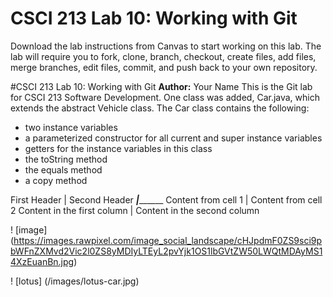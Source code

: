 # CSCI 213 Lab 10: Working with Git
Download the lab instructions from Canvas to start working on this lab. The lab will require you to fork, clone, branch, checkout, create files, add files, merge branches, edit files, commit, and push back to your own repository.

#CSCI 213 Lab 10: Working with Git
**Author:** Your Name
This is the Git lab for CSCI 213 Software Development. One class was added, Car.java, which extends the abstract Vehicle class. The Car class contains the following:
*	two instance variables
*	a parameterized constructor for all current and super instance variables
*	getters for the instance variables in this class
*	the toString method
*	the equals method
*	a copy method

First Header | Second Header
_____________|___________________
Content from cell 1 | Content from cell 2
Content in the first column | Content in the second column

! [image] (https://images.rawpixel.com/image_social_landscape/cHJpdmF0ZS9sci9pbWFnZXMvd2Vic2l0ZS8yMDIyLTEyL2pvYjk1OS1lbGVtZW50LWQtMDAyMS14XzEuanBn.jpg)

! [lotus] (/images/lotus-car.jpg)
